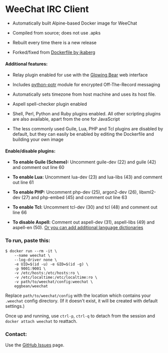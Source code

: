WeeChat IRC Client
==================

* Automatically built Alpine-based Docker image for WeeChat

* Compiled from source; does not use .apks

* Rebuilt every time there is a new release

* Forked/fixed from [Dockerfile by jkaberg](https://hub.docker.com/r/jkaberg/weechat)

#### Additional features:

* Relay plugin enabled for use with the [Glowing Bear](https://www.glowing-bear.org/) web interface

* Includes [python-potr](https://pypi.org/project/python-potr/) module for encrypted Off-The-Record
  messaging

* Automatically sets timezone from host machine and uses its host file.

* Aspell spell-checker plugin enabled

* Shell, Perl, Python and Ruby plugins enabled. All other scripting plugins are also available,
  apart from the one for JavaScript

* The less commonly used Guile, Lua, PHP and Tcl plugins are disabled by default, but they can
  easily be enabled by editing the Dockerfile and building your own image

#### Enable/disable plugins:

* **To enable Guile (Scheme):**
Uncomment guile-dev (22) and guile (42) and comment out line 60

* **To enable Lua:**
Uncomment lua-dev (23) and lua-libs (43) and comment out line 61

* **To enable PHP:**
Uncomment php-dev (25), argon2-dev (26), libxml2-dev (27) and php-embed (45) and comment out line 63

* **To enable Tcl:**
Uncomment tcl-dev (30) and tcl (48) and comment out line 66

* **To disable Aspell:**
Comment out aspell-dev (31), aspell-libs (49) and aspell-en (50). 
[Or you can add additional language dictionaries](https://ftp.gnu.org/gnu/aspell/dict/0index.html)

### To run, paste this:

    $ docker run --rm -it \
        --name weechat \
        --log-driver none \
        -e UID=$(id -u) -e GID=$(id -g) \
        -p 9001:9001 \
        -v /etc/hosts:/etc/hosts:ro \
        -v /etc/localtime:/etc/localtime:ro \
        -v path/to/weechat/config:weechat \
        eggbean/weechat

Replace ```path/to/weechat/config``` with the location which contains your ```.weechat``` config
directory. (If it doesn't exist, it will be created with default settings.)

Once up and running, use ```ctrl-p```, ```ctrl-q``` to detach from the session and ```docker attach
weechat``` to reattach.

### Contact:

Use the [GitHub Issues](https://github.com/eggbean/docker-weechat/issues) page.
